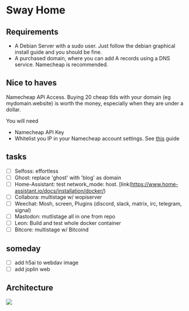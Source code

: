 # Sway Home

## Requirements
- A Debian Server with a sudo user. Just follow the debian graphical install guide and you should be fine. 
- A purchased domain, where you can add A records using a DNS service. Namecheap is recommended.

## Nice to haves
Namecheap API Access. Buying 20 cheap tlds with your domain (eg mydomain.website) is worth the money, especially when they are under a dollar.  

You will need
  - Namecheap API Key
  - Whitelist you IP in your Namecheap account settings. See [this](https://github.com/Bemmu/PyNamecheap)  guide  


## tasks
- [ ] Selfoss: effortless
- [ ] Ghost: replace 'ghost' with 'blog' as domain
- [ ] Home-Assistant: test network_mode: host. [link(https://www.home-assistant.io/docs/installation/docker/)
- [ ] Collabora: multistage w/ wopiserver
- [ ] Weechat: Mosh, screen, Plugins (discord, slack, matrix, irc, telegram, signal)
- [ ] Mastodon: mutlistage all in one from repo
- [ ] Leon: Build and test whole docker container 
- [ ] Bitcore: multistage w/ Bitcoind 

## someday
- [ ] add h5ai to webdav image
- [ ] add joplin web
## Architecture
![](https://f000.backblazeb2.com/file/sway-me/home.svg)





